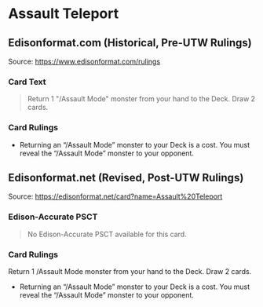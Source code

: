 # Assault Teleport

## Edisonformat.com (Historical, Pre-UTW Rulings)

Source: https://www.edisonformat.com/rulings

### Card Text

> Return 1 "/Assault Mode" monster from your hand to the Deck. Draw 2 cards.

### Card Rulings

*   Returning an “/Assault Mode” monster to your Deck is a cost. You must reveal the “/Assault Mode” monster to your opponent.

## Edisonformat.net (Revised, Post-UTW Rulings)

Source: https://edisonformat.net/card?name=Assault%20Teleport

### Edison-Accurate PSCT

> No Edison-Accurate PSCT available for this card.

### Card Rulings

Return 1 /Assault Mode monster from your hand to the Deck. Draw 2 cards.
*   Returning an “/Assault Mode” monster to your Deck is a cost. You must reveal the “/Assault Mode” monster to your opponent.
            